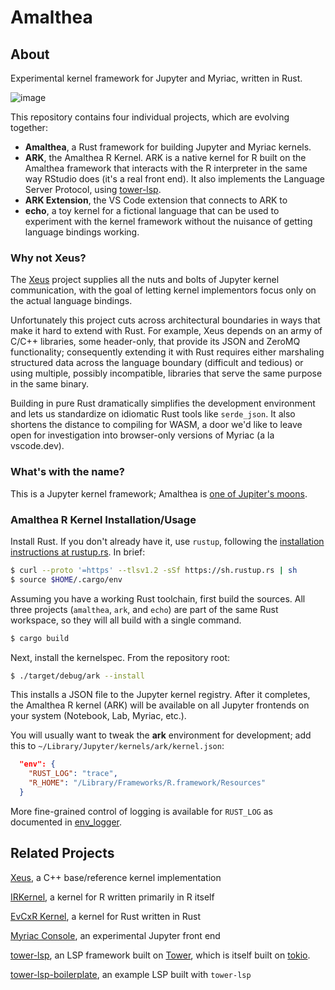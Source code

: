# Amalthea

## About

Experimental kernel framework for Jupyter and Myriac, written in Rust. 

![image](https://user-images.githubusercontent.com/470418/151626974-52ac0047-0e98-494d-ad00-c0d293df696f.png)

This repository contains four individual projects, which are evolving together:

- **Amalthea**, a Rust framework for building Jupyter and Myriac kernels.
- **ARK**, the Amalthea R Kernel. ARK is a native kernel for R built on the Amalthea framework that interacts with the R interpreter in the same way RStudio does (it's a real front end). It also implements the Language Server Protocol, using [tower-lsp](https://github.com/ebkalderon/tower-lsp).
- **ARK Extension**, the VS Code extension that connects to ARK to 
- **echo**, a toy kernel for a fictional language that can be used to experiment with the kernel framework without the nuisance of getting language bindings working.

### Why not Xeus?

The [Xeus](https://github.com/jupyter-xeus/xeus) project supplies all the nuts and bolts of Jupyter kernel communication, with the goal of letting kernel implementors focus only on the actual language bindings. 

Unfortunately this project cuts across architectural boundaries in ways that make it hard to extend with Rust. For example, Xeus depends on an army of C/C++ libraries, some header-only, that provide its JSON and ZeroMQ functionality; consequently extending it with Rust requires either marshaling structured data across the language boundary (difficult and tedious) or using multiple, possibly incompatible, libraries that serve the same purpose in the same binary.

Building in pure Rust dramatically simplifies the development environment and lets us standardize on idiomatic Rust tools like `serde_json`. It also shortens the distance to compiling for WASM, a door we'd like to leave open for investigation into browser-only versions of Myriac (a la vscode.dev).

### What's with the name?

This is a Jupyter kernel framework; Amalthea is [one of Jupiter's moons](https://en.wikipedia.org/wiki/Amalthea_(moon)).

### Amalthea R Kernel Installation/Usage

Install Rust. If you don't already have it, use `rustup`, following the [installation instructions at rustup.rs](https://rustup.rs/). In brief:

```bash
$ curl --proto '=https' --tlsv1.2 -sSf https://sh.rustup.rs | sh
$ source $HOME/.cargo/env
```

Assuming you have a working Rust toolchain, first build the sources. All three projects (`amalthea`, `ark`, and `echo`) are part of the same Rust workspace, so they will all build with a single command.

```bash
$ cargo build
```
Next, install the kernelspec. From the repository root:

```bash
$ ./target/debug/ark --install
```

This installs a JSON file to the Jupyter kernel registry. After it completes, the Amalthea R kernel (ARK) will be available on all Jupyter frontends on your system (Notebook, Lab, Myriac, etc.).

You will usually want to tweak the **ark** environment for development; add this to `~/Library/Jupyter/kernels/ark/kernel.json`:

```json
  "env": {
    "RUST_LOG": "trace",
    "R_HOME": "/Library/Frameworks/R.framework/Resources"
  }
```

More fine-grained control of logging is available for `RUST_LOG` as documented in [env_logger](https://docs.rs/env_logger/0.9.0/env_logger/#enabling-logging).

## Related Projects

[Xeus](https://github.com/jupyter-xeus/xeus), a C++ base/reference kernel implementation

[IRKernel](https://github.com/IRkernel/IRkernel), a kernel for R written primarily in R itself

[EvCxR Kernel](https://github.com/google/evcxr/tree/main/evcxr_jupyter), a kernel for Rust written in Rust

[Myriac Console](https://github.com/rstudio/myriac-console), an experimental Jupyter front end

[tower-lsp](https://github.com/ebkalderon/tower-lsp), an LSP framework built on [Tower](https://github.com/tower-rs/tower), which is itself built on [tokio](https://tokio.rs/). 

[tower-lsp-boilerplate](https://github.com/IWANABETHATGUY/tower-lsp-boilerplate), an example LSP built with `tower-lsp` 


